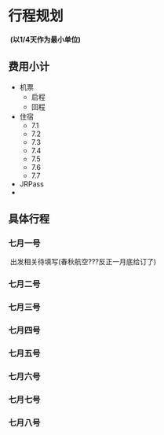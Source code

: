 # 行程规划

​	**(以1/4天作为最小单位)**

## 费用小计

* 机票
    * 启程
    * 回程
* 住宿
    * 7.1
    * 7.2
    * 7.3
    * 7.4
    * 7.5
    * 7.6
    * 7.7
* JRPass
* 

## 具体行程


### 七月一号

​	出发相关待填写(春秋航空???反正一月底给订了)

### 七月二号

### 七月三号

### 七月四号

### 七月五号

### 七月六号

### 七月七号

### 七月八号

